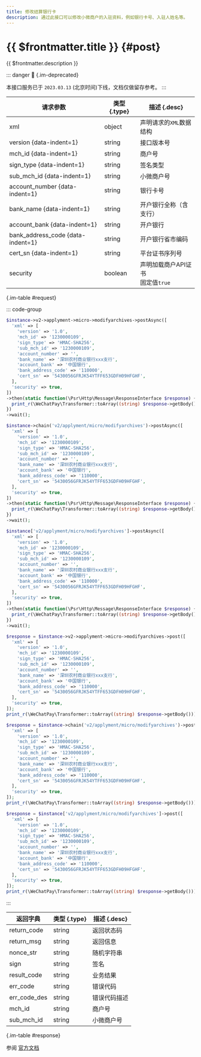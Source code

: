 ```yaml
---
title: 修改结算银行卡
description: 通过此接口可以修改小微商户的入驻资料，例如银行卡号、入驻人姓名等。
---
```


# {{ $frontmatter.title }} {#post}

{{ $frontmatter.description }}

::: danger :no_entry_sign: {.im-deprecated}

本接口服务已于 `2023.03.13` (北京时间)下线，文档仅做留存参考。
:::

| 请求参数 | 类型 {.type} | 描述 {.desc}
| --- | --- | ---
| xml | object | 声明请求的`XML`数据结构
| version {data-indent=1} | string | 接口版本号
| mch_id {data-indent=1} | string | 商户号
| sign_type {data-indent=1} | string | 签名类型
| sub_mch_id {data-indent=1} | string | 小微商户号
| account_number {data-indent=1} | string | 银行卡号
| bank_name {data-indent=1} | string | 开户银行全称（含支行）
| account_bank {data-indent=1} | string | 开户银行
| bank_address_code {data-indent=1} | string | 开户银行省市编码
| cert_sn {data-indent=1} | string | 平台证书序列号
| security | boolean | 声明加载商户API证书<br/>固定值`true`

{.im-table #request}

::: code-group

```php [异步纯链式]
$instance->v2->applyment->micro->modifyarchives->postAsync([
  'xml' => [
    'version' => '1.0',
    'mch_id' => '1230000109',
    'sign_type' => 'HMAC-SHA256',
    'sub_mch_id' => '1230000109',
    'account_number' => '',
    'bank_name' => '深圳农村商业银行xxx支行',
    'account_bank' => '中国银行',
    'bank_address_code' => '110000',
    'cert_sn' => '5430056GFRJK54YTFF653GDFH09HFGHF',
  ],
  'security' => true,
])
->then(static function(\Psr\Http\Message\ResponseInterface $response) {
  print_r(\WeChatPay\Transformer::toArray((string) $response->getBody()));
})
->wait();
```

```php [异步声明式]
$instance->chain('v2/applyment/micro/modifyarchives')->postAsync([
  'xml' => [
    'version' => '1.0',
    'mch_id' => '1230000109',
    'sign_type' => 'HMAC-SHA256',
    'sub_mch_id' => '1230000109',
    'account_number' => '',
    'bank_name' => '深圳农村商业银行xxx支行',
    'account_bank' => '中国银行',
    'bank_address_code' => '110000',
    'cert_sn' => '5430056GFRJK54YTFF653GDFH09HFGHF',
  ],
  'security' => true,
])
->then(static function(\Psr\Http\Message\ResponseInterface $response) {
  print_r(\WeChatPay\Transformer::toArray((string) $response->getBody()));
})
->wait();
```

```php [异步属性式]
$instance['v2/applyment/micro/modifyarchives']->postAsync([
  'xml' => [
    'version' => '1.0',
    'mch_id' => '1230000109',
    'sign_type' => 'HMAC-SHA256',
    'sub_mch_id' => '1230000109',
    'account_number' => '',
    'bank_name' => '深圳农村商业银行xxx支行',
    'account_bank' => '中国银行',
    'bank_address_code' => '110000',
    'cert_sn' => '5430056GFRJK54YTFF653GDFH09HFGHF',
  ],
  'security' => true,
])
->then(static function(\Psr\Http\Message\ResponseInterface $response) {
  print_r(\WeChatPay\Transformer::toArray((string) $response->getBody()));
})
->wait();
```

```php [同步纯链式]
$response = $instance->v2->applyment->micro->modifyarchives->post([
  'xml' => [
    'version' => '1.0',
    'mch_id' => '1230000109',
    'sign_type' => 'HMAC-SHA256',
    'sub_mch_id' => '1230000109',
    'account_number' => '',
    'bank_name' => '深圳农村商业银行xxx支行',
    'account_bank' => '中国银行',
    'bank_address_code' => '110000',
    'cert_sn' => '5430056GFRJK54YTFF653GDFH09HFGHF',
  ],
  'security' => true,
]);
print_r(\WeChatPay\Transformer::toArray((string) $response->getBody()));
```

```php [同步声明式]
$response = $instance->chain('v2/applyment/micro/modifyarchives')->post([
  'xml' => [
    'version' => '1.0',
    'mch_id' => '1230000109',
    'sign_type' => 'HMAC-SHA256',
    'sub_mch_id' => '1230000109',
    'account_number' => '',
    'bank_name' => '深圳农村商业银行xxx支行',
    'account_bank' => '中国银行',
    'bank_address_code' => '110000',
    'cert_sn' => '5430056GFRJK54YTFF653GDFH09HFGHF',
  ],
  'security' => true,
]);
print_r(\WeChatPay\Transformer::toArray((string) $response->getBody()));
```

```php [同步属性式]
$response = $instance['v2/applyment/micro/modifyarchives']->post([
  'xml' => [
    'version' => '1.0',
    'mch_id' => '1230000109',
    'sign_type' => 'HMAC-SHA256',
    'sub_mch_id' => '1230000109',
    'account_number' => '',
    'bank_name' => '深圳农村商业银行xxx支行',
    'account_bank' => '中国银行',
    'bank_address_code' => '110000',
    'cert_sn' => '5430056GFRJK54YTFF653GDFH09HFGHF',
  ],
  'security' => true,
]);
print_r(\WeChatPay\Transformer::toArray((string) $response->getBody()));
```

:::

| 返回字典 | 类型 {.type} | 描述 {.desc}
| --- | --- | ---
| return_code | string | 返回状态码
| return_msg | string | 返回信息
| nonce_str | string | 随机字符串
| sign | string | 签名
| result_code | string | 业务结果
| err_code | string | 错误代码
| err_code_des | string | 错误代码描述
| mch_id | string | 商户号
| sub_mch_id | string | 小微商户号

{.im-table #response}

参阅 [官方文档](https://pay.weixin.qq.com/wiki/doc/api/xiaowei.php?chapter=21_2)

